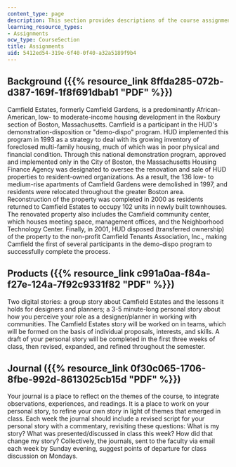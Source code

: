 ```yaml
---
content_type: page
description: This section provides descriptions of the course assignments.
learning_resource_types:
- Assignments
ocw_type: CourseSection
title: Assignments
uid: 5412ed54-319e-6f40-0f40-a32a5189f9b4
---
```


Background ({{% resource_link 8ffda285-072b-d387-169f-1f8f691dbab1 "PDF" %}})
--------------------------------------------------------

Camfield Estates, formerly Camfield Gardens, is a predominantly African-American, low- to moderate-income housing development in the Roxbury section of Boston, Massachusetts. Camfield is a participant in the HUD's demonstration-disposition or "demo-dispo" program. HUD implemented this program in 1993 as a strategy to deal with its growing inventory of foreclosed multi-family housing, much of which was in poor physical and financial condition. Through this national demonstration program, approved and implemented only in the City of Boston, the Massachusetts Housing Finance Agency was designated to oversee the renovation and sale of HUD properties to resident-owned organizations. As a result, the 136 low- to medium-rise apartments of Camfield Gardens were demolished in 1997, and residents were relocated throughout the greater Boston area. Reconstruction of the property was completed in 2000 as residents returned to Camfield Estates to occupy 102 units in newly built townhouses. The renovated property also includes the Camfield community center, which houses meeting space, management offices, and the Neighborhood Technology Center. Finally, in 2001, HUD disposed (transferred ownership) of the property to the non-profit Camfield Tenants Association, Inc., making Camfield the first of several participants in the demo-dispo program to successfully complete the process.

Products ({{% resource_link c991a0aa-f84a-f27e-124a-7f92c9331f82 "PDF" %}})
----------------------------------------------------

Two digital stories: a group story about Camfield Estates and the lessons it holds for designers and planners; a 3-5 minute-long personal story about how you perceive your role as a designer/planner in working with communities. The Camfield Estates story will be worked on in teams, which will be formed on the basis of individual proposals, interests, and skills. A draft of your personal story will be completed in the first three weeks of class, then revised, expanded, and refined throughout the semester.

Journal ({{% resource_link 0f30c065-1706-8fbe-992d-8613025cb15d "PDF" %}})
--------------------------------------------------

Your journal is a place to reflect on the themes of the course, to integrate observations, experiences, and readings. It is a place to work on your personal story, to refine your own story in light of themes that emerged in class. Each week the journal should include a revised script for your personal story with a commentary, revisiting these questions: What is my story? What was presented/discussed in class this week? How did that change my story? Collectively, the journals, sent to the faculty via email each week by Sunday evening, suggest points of departure for class discussion on Mondays.